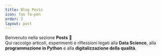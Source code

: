 ```yaml
---
title: Blog Posts
icon: fas fa-pen
order: 2
layout: post
---
```


Benvenuto nella sezione **Posts** 🧠  
Qui raccolgo articoli, esperimenti e riflessioni legati alla **Data Science**, alla **programmazione in Python** e alla **digitalizzazione della qualità**.